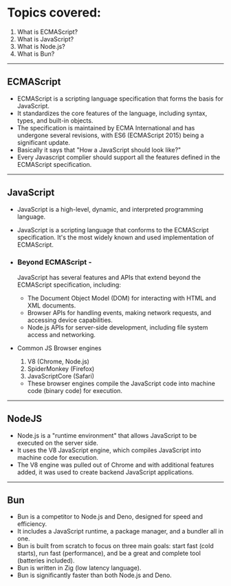 # Topics covered:
1. What is ECMAScript?
2. What is JavaScript?
3. What is Node.js?
4. What is Bun?

---

## ECMAScript
- ECMAScript is a scripting language specification that forms the basis for JavaScript.
- It standardizes the core features of the language, including syntax, types, and built-in objects.
- The specification is maintained by ECMA International and has undergone several revisions, with ES6 (ECMAScript 2015) being a significant update.
- Basically it says that "How a JavaScript should look like?"
- Every Javascript complier should support all the features defined in the ECMAScript specification.

---

## JavaScript

- JavaScript is a high-level, dynamic, and interpreted programming language.
- JavaScript is a scripting language that conforms to the ECMAScript specification. It's the most widely known and used implementation of ECMAScript.

- ### Beyond ECMAScript - 
  JavaScript has several features and APIs that extend beyond the ECMAScript specification, including:
  - The Document Object Model (DOM) for interacting with HTML and XML documents.
  - Browser APIs for handling events, making network requests, and accessing device capabilities.
  - Node.js APIs for server-side development, including file system access and networking.
- Common JS Browser engines
  1. V8 (Chrome, Node.js)
  2. SpiderMonkey (Firefox)
  3. JavaScriptCore (Safari)
  - These browser engines compile the JavaScript code into machine code (binary code) for execution.
---
## NodeJS

- Node.js is a "runtime environment" that allows JavaScript to be executed on the server side.
- It uses the V8 JavaScript engine, which compiles JavaScript into machine code for execution.
- The V8 engine was pulled out of Chrome and with additional features added, it was used to create backend JavaScript applications.

---

## Bun
- Bun is a competitor to Node.js and Deno, designed for speed and efficiency.
- It includes a JavaScript runtime, a package manager, and a bundler all in one.
- Bun is built from scratch to focus on three main goals: start fast (cold starts), run fast (performance), and be a great and complete tool (batteries included).
- Bun is written in Zig (low latency language).
- Bun is significantly faster than both Node.js and Deno.